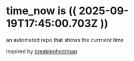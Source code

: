 # time_now is (( 2025-09-19T17:45:00.703Z ))

an automated repo that shows the currnent time

inspired by [breakingheatmap](https://github.com/breakingheatmap/breakingheatmap)